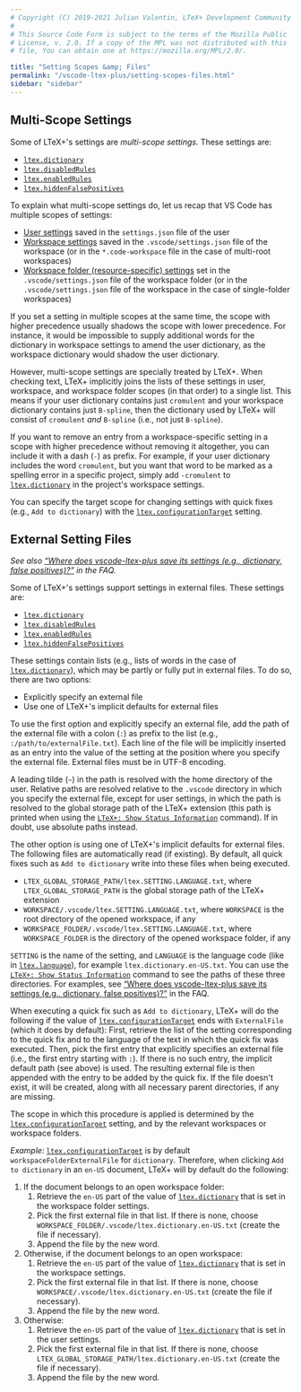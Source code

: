 ```yaml
---
# Copyright (C) 2019-2021 Julian Valentin, LTeX+ Development Community
#
# This Source Code Form is subject to the terms of the Mozilla Public
# License, v. 2.0. If a copy of the MPL was not distributed with this
# file, You can obtain one at https://mozilla.org/MPL/2.0/.

title: "Setting Scopes &amp; Files"
permalink: "/vscode-ltex-plus/setting-scopes-files.html"
sidebar: "sidebar"
---
```


## Multi-Scope Settings

Some of LTeX+'s settings are *multi-scope settings.* These settings are:

- [`ltex.dictionary`](../settings.html#ltexdictionary)
- [`ltex.disabledRules`](../settings.html#ltexdisabledrules)
- [`ltex.enabledRules`](../settings.html#ltexenabledrules)
- [`ltex.hiddenFalsePositives`](../settings.html#ltexhiddenfalsepositives)

To explain what multi-scope settings do, let us recap that VS Code has multiple scopes of settings:

- [User settings](https://code.visualstudio.com/docs/getstarted/settings) saved in the `settings.json` file of the user
- [Workspace settings](https://code.visualstudio.com/docs/getstarted/settings) saved in the `.vscode/settings.json` file of the workspace (or in the `*.code-workspace` file in the case of multi-root workspaces)
- [Workspace folder (resource-specific) settings](https://code.visualstudio.com/docs/editor/multi-root-workspaces#_settings) set in the `.vscode/settings.json` file of the workspace folder (or in the `.vscode/settings.json` file of the workspace in the case of single-folder workspaces)

If you set a setting in multiple scopes at the same time, the scope with higher precedence usually shadows the scope with lower precedence. For instance, it would be impossible to supply additional words for the dictionary in workspace settings to amend the user dictionary, as the workspace dictionary would shadow the user dictionary.

However, multi-scope settings are specially treated by LTeX+. When checking text, LTeX+ implicitly joins the lists of these settings in user, workspace, and workspace folder scopes (in that order) to a single list. This means if your user dictionary contains just `cromulent` and your workspace dictionary contains just `B-spline`, then the dictionary used by LTeX+ will consist of `cromulent` *and* `B-spline` (i.e., not just `B-spline`).

If you want to remove an entry from a workspace-specific setting in a scope with higher precedence without removing it altogether, you can include it with a dash (`-`) as prefix. For example, if your user dictionary includes the word `cromulent`, but you want that word to be marked as a spelling error in a specific project, simply add `-cromulent` to [`ltex.dictionary`](../settings.html#ltexdictionary) in the project's workspace settings.

You can specify the target scope for changing settings with quick fixes (e.g., `Add to dictionary`) with the [`ltex.configurationTarget`](../settings.html#ltexconfigurationtarget) setting.

## External Setting Files

*See also [“Where does vscode-ltex-plus  save its settings (e.g., dictionary, false positives)?”](../faq.html#where-does-vscode-ltex-plus-save-its-settings-eg-dictionary-false-positives) in the FAQ.*

Some of LTeX+'s settings support settings in external files. These settings are:

- [`ltex.dictionary`](../settings.html#ltexdictionary)
- [`ltex.disabledRules`](../settings.html#ltexdisabledrules)
- [`ltex.enabledRules`](../settings.html#ltexenabledrules)
- [`ltex.hiddenFalsePositives`](../settings.html#ltexhiddenfalsepositives)

These settings contain lists (e.g., lists of words in the case of [`ltex.dictionary`](../settings.html#ltexdictionary)), which may be partly or fully put in external files. To do so, there are two options:

- Explicitly specify an external file
- Use one of LTeX+'s implicit defaults for external files

To use the first option and explicitly specify an external file, add the path of the external file with a colon (`:`) as prefix to the list (e.g., `:/path/to/externalFile.txt`). Each line of the file will be implicitly inserted as an entry into the value of the setting at the position where you specify the external file. External files must be in UTF-8 encoding.

A leading tilde (`~`) in the path is resolved with the home directory of the user. Relative paths are resolved relative to the `.vscode` directory in which you specify the external file, except for user settings, in which the path is resolved to the global storage path of the LTeX+ extension (this path is printed when using the [`LTeX+: Show Status Information`](commands.html#ltex-show-status-information) command). If in doubt, use absolute paths instead.

The other option is using one of LTeX+'s implicit defaults for external files. The following files are automatically read (if existing). By default, all quick fixes such as `Add to dictionary` write into these files when being executed.

- `LTEX_GLOBAL_STORAGE_PATH/ltex.SETTING.LANGUAGE.txt`, where `LTEX_GLOBAL_STORAGE_PATH` is the global storage path of the LTeX+ extension
- `WORKSPACE/.vscode/ltex.SETTING.LANGUAGE.txt`, where `WORKSPACE` is the root directory of the opened workspace, if any
- `WORKSPACE_FOLDER/.vscode/ltex.SETTING.LANGUAGE.txt`, where `WORKSPACE_FOLDER` is the directory of the opened workspace folder, if any

`SETTING` is the name of the setting, and `LANGUAGE` is the language code (like in [`ltex.language`](../settings.html#ltexlanguage)), for example `ltex.dictionary.en-US.txt`. You can use the [`LTeX+: Show Status Information`](commands.html#ltex-show-status-information) command to see the paths of these three directories. For examples, see [“Where does vscode-ltex-plus  save its settings (e.g., dictionary, false positives)?”](../faq.html#where-does-vscode-ltex-plus-save-its-settings-eg-dictionary-false-positives) in the FAQ.

When executing a quick fix such as `Add to dictionary`, LTeX+ will do the following if the value of [`ltex.configurationTarget`](../settings.html#ltexconfigurationtarget) ends with `ExternalFile` (which it does by default): First, retrieve the list of the setting corresponding to the quick fix and to the language of the text in which the quick fix was executed. Then, pick the first entry that explicitly specifies an external file (i.e., the first entry starting with `:`). If there is no such entry, the implicit default path (see above) is used. The resulting external file is then appended with the entry to be added by the quick fix. If the file doesn't exist, it will be created, along with all necessary parent directories, if any are missing.

The scope in which this procedure is applied is determined by the [`ltex.configurationTarget`](../settings.html#ltexconfigurationtarget) setting, and by the relevant workspaces or workspace folders.

*Example:* [`ltex.configurationTarget`](../settings.html#ltexconfigurationtarget) is by default `workspaceFolderExternalFile` for `dictionary`. Therefore, when clicking `Add to dictionary` in an `en-US` document, LTeX+ will by default do the following:

1. If the document belongs to an open workspace folder:
   1. Retrieve the `en-US` part of the value of [`ltex.dictionary`](../settings.html#ltexdictionary) that is set in the workspace folder settings.
   2. Pick the first external file in that list. If there is none, choose `WORKSPACE_FOLDER/.vscode/ltex.dictionary.en-US.txt` (create the file if necessary).
   3. Append the file by the new word.
2. Otherwise, if the document belongs to an open workspace:
   1. Retrieve the `en-US` part of the value of [`ltex.dictionary`](../settings.html#ltexdictionary) that is set in the workspace settings.
   2. Pick the first external file in that list. If there is none, choose `WORKSPACE/.vscode/ltex.dictionary.en-US.txt` (create the file if necessary).
   3. Append the file by the new word.
3. Otherwise:
   1. Retrieve the `en-US` part of the value of [`ltex.dictionary`](../settings.html#ltexdictionary) that is set in the user settings.
   2. Pick the first external file in that list. If there is none, choose `LTEX_GLOBAL_STORAGE_PATH/ltex.dictionary.en-US.txt` (create the file if necessary).
   3. Append the file by the new word.
